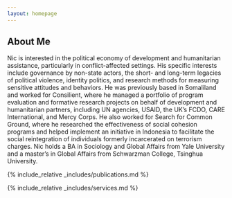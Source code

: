 ```yaml
---
layout: homepage
---
```


## About Me

Nic is interested in the political economy of development and humanitarian assistance, particularly in conflict-affected settings. His specific interests include governance by non-state actors, the short- and long-term legacies of political violence, identity politics, and research methods for measuring sensitive attitudes and behaviors. He was previously based in Somaliland and worked for Consilient, where he managed a portfolio of program evaluation and formative research projects on behalf of development and humanitarian partners, including UN agencies, USAID, the UK’s FCDO, CARE International, and Mercy Corps. He also worked for Search for Common Ground, where he researched the effectiveness of social cohesion programs and helped implement an initiative in Indonesia to facilitate the social reintegration of individuals formerly incarcerated on terrorism charges. Nic holds a BA in Sociology and Global Affairs from Yale University and a master’s in Global Affairs from Schwarzman College, Tsinghua University.

{% include_relative _includes/publications.md %}

{% include_relative _includes/services.md %}
